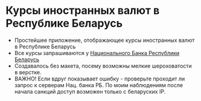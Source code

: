 # Курсы иностранных валют в Республике Беларусь

- Простейшее приложение, отображающее курсы иностранных валют в Республике Беларусь
- Все курсы запрашиваются у [Национального Банка Республики Беларусь](https://www.nbrb.by/statistics/rates/ratesdaily.asp)
- Создавалось без макета, посему возможны мелкие шероховатости в верстке.
- ВАЖНО! Если вдруг показывает ошибку - проверьте проходит ли запрос к серверам Нац. банка РБ. По моим наблюдениям после начала санкций доступ возможен только с беларуских IP.
